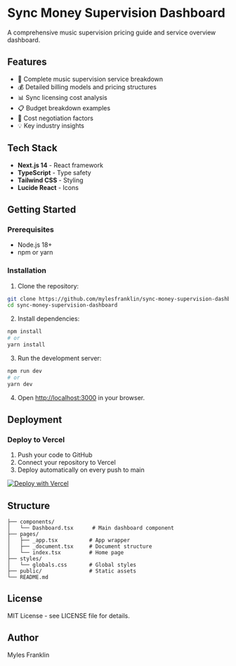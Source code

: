 # Sync Money Supervision Dashboard

A comprehensive music supervision pricing guide and service overview dashboard.

## Features

- 🎵 Complete music supervision service breakdown
- 💰 Detailed billing models and pricing structures
- 📊 Sync licensing cost analysis
- 📋 Budget breakdown examples
- 🔧 Cost negotiation factors
- 💡 Key industry insights

## Tech Stack

- **Next.js 14** - React framework
- **TypeScript** - Type safety
- **Tailwind CSS** - Styling
- **Lucide React** - Icons

## Getting Started

### Prerequisites

- Node.js 18+ 
- npm or yarn

### Installation

1. Clone the repository:
```bash
git clone https://github.com/mylesfranklin/sync-money-supervision-dashboard.git
cd sync-money-supervision-dashboard
```

2. Install dependencies:
```bash
npm install
# or
yarn install
```

3. Run the development server:
```bash
npm run dev
# or
yarn dev
```

4. Open [http://localhost:3000](http://localhost:3000) in your browser.

## Deployment

### Deploy to Vercel

1. Push your code to GitHub
2. Connect your repository to Vercel
3. Deploy automatically on every push to main

[![Deploy with Vercel](https://vercel.com/button)](https://vercel.com/new/clone?repository-url=https://github.com/mylesfranklin/sync-money-supervision-dashboard)

## Structure

```
├── components/
│   └── Dashboard.tsx      # Main dashboard component
├── pages/
│   ├── _app.tsx          # App wrapper
│   ├── _document.tsx     # Document structure
│   └── index.tsx         # Home page
├── styles/
│   └── globals.css       # Global styles
├── public/               # Static assets
└── README.md
```

## License

MIT License - see LICENSE file for details.

## Author

Myles Franklin